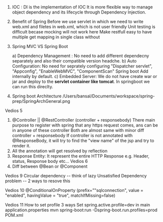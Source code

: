 1) IOC : 
    DI is the implementation of IOC
    It is more flexible way to manage object dependency and its lifecycle through Dependency Injection.
2) Benefit of Spring
    Before we use servlet in which we need to write web.xml and filetes in web.xml, which is not user friendly
    Unit testing is difficult becase mocking will not work here
    Make restfull easy to have multiple get mapping in single class without 
3) Spring MVC VS Spring Boot

   a) Dependency Management : No need to add different dependecny separately and also their compatible version headche.
   b) Auto Configuration: No need for seprately configuring "Dispatcher servlet", "Appconfig", "EnableWebMVC", "ComponentScan"
    Spring boot Add internally by default.
    c) Embedded Server: We do not have create  war or jar and deploy to the **servlet container like tomcat**.
    In springboot we can run this direclty.
4) Spring boot Architecture
    /Users/bansal/Documents/workspace/spring-prep/SpringArchGeneral.png

Vedios 5

1) @Controller || @RestController (controller + responsebody)
    There main purpose to register with spring that any https request comes, ans can be in anyone of these controller
    Both are almost same with minor diff controller + responsebody
    If controller is not annotated with @ResponseBody, it will try to find the "view name" of the jsp and try to render it.
2) All the annotation will get resolved by reflection
3) Response Entity:
   It represent the entire HTTP Response e.g. Header, status, Response body etc...
Vedios 6
1) Diff between @Bean or @Component

Vedios 9
Circular dependency -- think of lazy
Unsatisfied Dependency problem -- 2 ways to resove this

Vedios 10
@ConditionalOnProperty (prefix=""sqlconnection", value = "enabled", havingValue = "true", matchIfMissing=false)

Vedios 11
How to set profile 
    3 ways
    Set spring.active.profile=dev in main application.properties
    mvn spring-boot:run -Dspring-boot.run.profiles=prod
    POM.xml
    